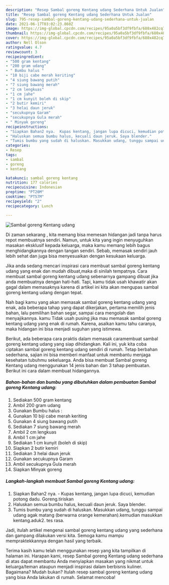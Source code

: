 ```yaml
---
description: "Resep Sambal goreng Kentang udang Sederhana Untuk Jualan"
title: "Resep Sambal goreng Kentang udang Sederhana Untuk Jualan"
slug: 795-resep-sambal-goreng-kentang-udang-sederhana-untuk-jualan
date: 2021-06-17T03:02:23.860Z
image: https://img-global.cpcdn.com/recipes/95a0a5bf3df9fbfa/680x482cq70/sambal-goreng-kentang-udang-foto-resep-utama.jpg
thumbnail: https://img-global.cpcdn.com/recipes/95a0a5bf3df9fbfa/680x482cq70/sambal-goreng-kentang-udang-foto-resep-utama.jpg
cover: https://img-global.cpcdn.com/recipes/95a0a5bf3df9fbfa/680x482cq70/sambal-goreng-kentang-udang-foto-resep-utama.jpg
author: Nell Olson
ratingvalue: 4.7
reviewcount: 3
recipeingredient:
- "500 gram kentang"
- "200 gram udang"
- " Bumbu halus "
- "10 biji cabe merah keriting"
- "4 siung bawang putih"
- "7 siung bawang merah"
- "2 cm lengkuas"
- "1 cm jahe"
- "1 cm kunyit boleh di skip"
- "2 butir kemiri"
- "3 helai daun jeruk"
- "secukupnya Garam"
- "secukupnya Gula merah"
- " Minyak goreng"
recipeinstructions:
- "Siapkan Bahan2 nya.  Kupas kentang, jangan lupa dicuci, kemudian potong dadu. Goreng.tiriskan"
- "Haluskan semua bumbu halus, kecuali daun jeruk. Saya blender."
- "Tumis bumbu yang sudah di haluskan. Masukkan udang, tunggu sampai udang agak matang (berwarna orange kemerahan).kemudian masukkan kentang.aduk2. tes rasa."
categories:
- Resep
tags:
- sambal
- goreng
- kentang

katakunci: sambal goreng kentang 
nutrition: 177 calories
recipecuisine: Indonesian
preptime: "PT20M"
cooktime: "PT57M"
recipeyield: "2"
recipecategory: Lunch

---
```



![Sambal goreng Kentang udang](https://img-global.cpcdn.com/recipes/95a0a5bf3df9fbfa/680x482cq70/sambal-goreng-kentang-udang-foto-resep-utama.jpg)

Di zaman  sekarang , kita memang bisa memesan hidangan jadi tanpa harus repot membuatnya sendiri. Namun, untuk kita yang ingin menyuguhkan masakan eksklusif kepada keluarga, maka kamu memang lebih bagus menghidangkannya dengan tangan sendiri. Sebab, memasak sendiri jauh lebih sehat dan juga bisa menyesuaikan dengan kesukaan keluarga.

Jika anda sedang mencari inspirasi cara membuat sambal goreng kentang udang yang enak dan mudah dibuat,maka di sinilah tempatnya. Cara membuat sambal goreng kentang udang  sebenarnya gampang dibuat jika anda membuatnya dengan hati-hati. Tapi, kamu tidak usah khawatir akan gagal dalam memasaknya 
karena di artikel ini kita akan mengupas sambal goreng kentang udang dengan tepat.  



Nah bagi kamu yang akan memasak sambal goreng kentang udang yang enak, ada beberapa tahap yang dapat dikerjakan, pertama memilih jenis bahan, lalu pemilihan bahan segar, sampai cara mengolah dan menyajikannya. kamu Tidak usah pusing jika mau memasak sambal goreng kentang udang yang enak di rumah. Karena, asalkan kamu  tahu caranya, maka hidangan ini bisa menjadi suguhan yang istimewa.

Berikut, ada beberapa cara praktis  dalam memasak caramembuat sambal goreng kentang udang yang siap dihidangkan. Kali ini, yuk kita coba ciptakan sambal goreng kentang udang sendiri di rumah. Tetap berbahan sederhana, sajian ini bisa memberi manfaat untuk membantu menjaga kesehatan tubuhmu sekeluarga. Anda bisa membuat Sambal goreng Kentang udang menggunakan 14 jenis bahan dan 3 tahap pembuatan. Berikut ini cara dalam membuat hidangannya.

<!--inarticleads1-->

##### Bahan-bahan dan bumbu yang dibutuhkan dalam pembuatan Sambal goreng Kentang udang:

1. Sediakan 500 gram kentang
1. Ambil 200 gram udang
1. Gunakan  Bumbu halus :
1. Gunakan 10 biji cabe merah keriting
1. Gunakan 4 siung bawang putih
1. Sediakan 7 siung bawang merah
1. Ambil 2 cm lengkuas
1. Ambil 1 cm jahe
1. Sediakan 1 cm kunyit (boleh di skip)
1. Siapkan 2 butir kemiri
1. Sediakan 3 helai daun jeruk
1. Gunakan secukupnya Garam
1. Ambil secukupnya Gula merah
1. Siapkan  Minyak goreng




<!--inarticleads2-->

##### Langkah-langkah membuat Sambal goreng Kentang udang:

1. Siapkan Bahan2 nya.  - Kupas kentang, jangan lupa dicuci, kemudian potong dadu. Goreng.tiriskan
1. Haluskan semua bumbu halus, kecuali daun jeruk. Saya blender.
1. Tumis bumbu yang sudah di haluskan. Masukkan udang, tunggu sampai udang agak matang (berwarna orange kemerahan).kemudian masukkan kentang.aduk2. tes rasa.




Jadi, itulah artikel mengenai  sambal goreng kentang udang  yang sederhana dan gampang dilakukan versi kita. Semoga kamu mampu mempraktekkannya dengan hasil yang terbaik. 

Terima kasih kamu telah menggunakan resep yang kita tampilkan di halaman ini. Harapan kami, resep  Sambal goreng Kentang udang sederhana di atas dapat membantu Anda menyiapkan masakan yang nikmat untuk keluarga/teman ataupun menjadi inspirasi dalam berbisnis kuliner. Bagaimana? Mudah bukan? Itulah resep sambal goreng kentang udang yang bisa Anda lakukan di rumah. Selamat mencoba!

